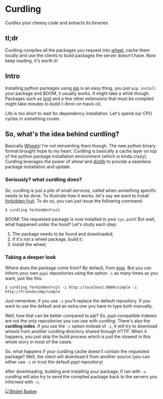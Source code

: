 Curdling
========

Curdles your cheesy code and extracts its binaries

## tl;dr

Curdling compiles all the packages you request into
[wheel](www.python.org/dev/peps/pep-0427/), cache them locally and use the
clients to build packages the server doesn't have. Now keep reading, it's worth
it!

## Intro

Installing python packages using [pip](http://www.pip-installer.org/) is an
easy thing, you just `pip install` your package and BOOM, it usually works. It
might take a while though. Packages such as
[lxml](https://pypi.python.org/pypi/lxml) and a few other extensions that must
be compiled might take minutes to build (~6min on travis ci).

Life is too short to wait for dependency installation. Let's spend our CPU
cycles in something cooler.

## So, what's the idea behind curdling?

Basically [Wheels](www.python.org/dev/peps/pep-0427/)! I'm not reinventing them
though. The new python binary format brought hope to my heart. Curdling is
basically a cache layer on top of the python package installation environment
(which is kinda crazy). Curdling leverages the power of *wheel* and
[distlib](https://bitbucket.org/vinay.sajip/distlib) to provide a seamless
package installation and update.

### Seriously? what curdling does?

So, curdling is just a pile of small services, called when something specific
needs to be done. To illustrate how it works, let's say we want to install
[forbidden fruit](http://clarete.github.io/forbiddenfruit). To do so, you can
just issue the following command:

    $ curdling forbiddenfruit

BOOM! The requested package is now installed in your `sys.path`! But wait, what
happened under the hood? Let's study each step:

1. The package needs to be found and downloaded;
2. If it's not a wheel package, build it;
3. Install the wheel;

### Taking a deeper look

Where does the package come from? By default, from [pypi](http://pypi.python.org).
But you can inform your own `pypi` repositories using the option `-i` as many
times as you want, just like this:

    $ curdling forbiddenfruit -i http://localhost:8080/simple -i http://friendscomp/simple

Just remember, if you use `-i` you'll replace the default repository. If you
want to use the default and an extra one you have to type both manually.

Well, how that can be better compared to *pip*? So, *pypi* compatible indexes
are not the only repositories you can use with *curdling*. There's also the
**curdling index**. If you use the `-c` option instead of `-i`, it will try to
download *wheels* from another *curdling* directory shared through *HTTP*. When
it happens, you just skip the build process which is just the slowest in this
whole story in most of the cases.

So, what happens if your curdling cache doesn't contain the requested package?
Well, the client will download it from another source (you can either use `-i`
or trust the default *pypi* repository)

After downloading, building and installing your package, if ran with `-u`
*curdling* will also try to send the compiled package back to the servers you
informed with `-c`.


[![Bitdeli Badge](https://d2weczhvl823v0.cloudfront.net/clarete/curdling/trend.png)](https://bitdeli.com/free "Bitdeli Badge")

